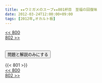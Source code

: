 ```yaml
---
title: ★★ウミガメのスープ★★801杯目　至福の回復味
date: 2012-03-24T12:00:00+09:00
tags: [2012年,オカルト板]
---
```

<div class="th_left"><a href="../800"><< 800</a></div>
<div class="th_right"><a href="../802">802 >></a></div>
<br><br>
<script src="../../js/cupsoup.js"></script>
<form>
<input type="button" value="問題と解説のみにする" onClick="toggleCupsoup()">
</form>
{{< 801 >}}
<div class="th_left"><a href="../800"><< 800</a></div>
<div class="th_right"><a href="../802">802 >></a></div>